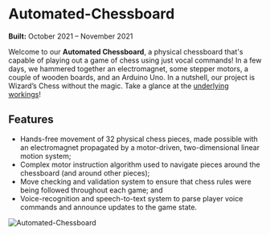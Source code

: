 # Automated-Chessboard
**Built:** October 2021 – November 2021

Welcome to our **Automated Chessboard**, a physical chessboard that's capable of playing out a game of chess using just vocal commands! In a few days, we hammered together an electromagnet, some stepper motors, a couple of wooden boards, and an Arduino Uno. In a nutshell, our project is Wizard’s Chess without the magic. Take a glance at the [underlying workings](https://youtu.be/oQjuFTfWiOE)!

## Features 
- Hands-free movement of 32 physical chess pieces, made possible with an electromagnet propagated by a motor-driven, two-dimensional linear motion system;
- Complex motor instruction algorithm used to navigate pieces around the chessboard (and around other pieces);
- Move checking and validation system to ensure that chess rules were being followed throughout each game; and
- Voice-recognition and speech-to-text system to parse player voice commands and announce updates to the game state.

![Automated-Chessboard](https://github.com/TripleSteak/Automated-Chessboard/assets/24597462/830115b4-3159-477b-8b00-59ae1b8c0afe)
